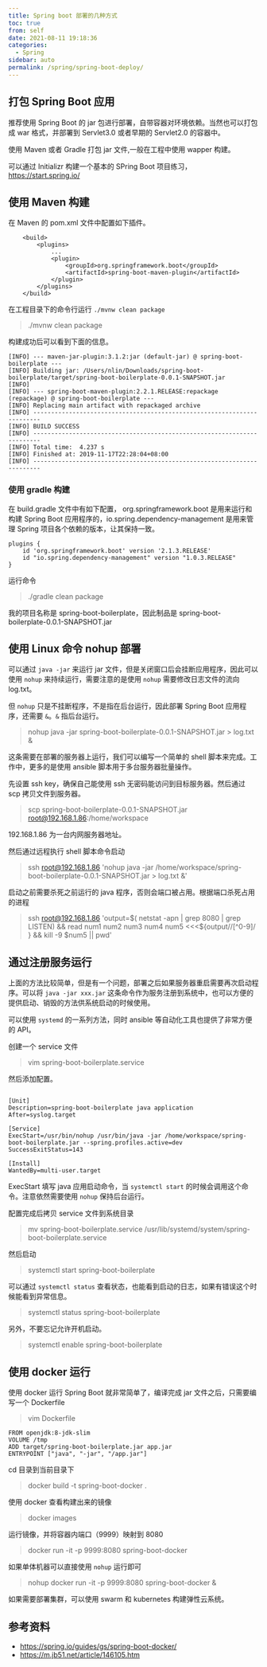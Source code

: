 ```yaml
---
title: Spring boot 部署的几种方式
toc: true
from: self
date: 2021-08-11 19:18:36
categories: 
  - Spring
sidebar: auto
permalink: /spring/spring-boot-deploy/
---
```


## 打包 Spring Boot 应用

推荐使用 Spring Boot 的 jar 包进行部署，自带容器对环境依赖。当然也可以打包成 war 格式，并部署到 Servlet3.0 或者早期的 Servlet2.0 的容器中。

使用 Maven 或者 Gradle 打包 jar 文件,一般在工程中使用 wapper 构建。

可以通过 Initializr 构建一个基本的 SPring Boot 项目练习， https://start.spring.io/ 

## 使用 Maven 构建

在 Maven 的 pom.xml 文件中配置如下插件。

```
	<build>
		<plugins>
            ...
			<plugin>
				<groupId>org.springframework.boot</groupId>
				<artifactId>spring-boot-maven-plugin</artifactId>
			</plugin>
		</plugins>
	</build>
```

在工程目录下的命令行运行 `./mvnw clean package`

> ./mvnw clean package 

构建成功后可以看到下面的信息。

```
[INFO] --- maven-jar-plugin:3.1.2:jar (default-jar) @ spring-boot-boilerplate ---
[INFO] Building jar: /Users/nlin/Downloads/spring-boot-boilerplate/target/spring-boot-boilerplate-0.0.1-SNAPSHOT.jar
[INFO] 
[INFO] --- spring-boot-maven-plugin:2.2.1.RELEASE:repackage (repackage) @ spring-boot-boilerplate ---
[INFO] Replacing main artifact with repackaged archive
[INFO] ------------------------------------------------------------------------
[INFO] BUILD SUCCESS
[INFO] ------------------------------------------------------------------------
[INFO] Total time:  4.237 s
[INFO] Finished at: 2019-11-17T22:28:04+08:00
[INFO] ------------------------------------------------------------------------

```

### 使用 gradle 构建


在 build.gradle 文件中有如下配置， org.springframework.boot 是用来运行和构建 Spring Boot 应用程序的，io.spring.dependency-management 是用来管理 Spring 项目各个依赖的版本，让其保持一致。

```
plugins {
    id 'org.springframework.boot' version '2.1.3.RELEASE'
    id "io.spring.dependency-management" version "1.0.3.RELEASE"
}

```

运行命令

> ./gradle clean package 


我的项目名称是 spring-boot-boilerplate，因此制品是 spring-boot-boilerplate-0.0.1-SNAPSHOT.jar

## 使用 Linux 命令 nohup 部署

可以通过 `java -jar` 来运行 jar 文件，但是关闭窗口后会挂断应用程序，因此可以使用 `nohup` 来持续运行，需要注意的是使用 `nohup` 需要修改日志文件的流向 log.txt。

但 `nohup` 只是不挂断程序，不是指在后台运行，因此部署 Spring Boot 应用程序，还需要 `&`。`&` 指后台运行。

> nohup java -jar spring-boot-boilerplate-0.0.1-SNAPSHOT.jar > log.txt &

这条需要在部署的服务器上运行，我们可以编写一个简单的 shell 脚本来完成。工作中，更多的是使用 ansible 脚本用于多台服务器批量操作。

先设置 ssh key，确保自己能使用 ssh 无密码能访问到目标服务器。然后通过 scp 拷贝文件到服务器。

>  scp spring-boot-boilerplate-0.0.1-SNAPSHOT.jar root@192.168.1.86:/home/workspace

192.168.1.86 为一台内网服务器地址。

然后通过远程执行 shell 脚本命令启动

>  ssh root@192.168.1.86 'nohup java -jar /home/workspace/spring-boot-boilerplate-0.0.1-SNAPSHOT.jar > log.txt &'

启动之前需要杀死之前运行的 java 程序，否则会端口被占用。根据端口杀死占用的进程

> ssh root@192.168.1.86 'output=$( netstat -apn | grep 8080 | grep LISTEN) && read num1 num2 num3 num4 num5  <<<${output//[^0-9]/ } && kill -9 $num5 || pwd'

## 通过注册服务运行

上面的方法比较简单，但是有一个问题，部署之后如果服务器重启需要再次启动程序。可以将 `java -jar xxx.jar` 这条命令作为服务注册到系统中，也可以方便的提供启动、销毁的方法供系统启动的时候使用。 

可以使用 `systemd` 的一系列方法，同时 ansible 等自动化工具也提供了非常方便的 API。

创建一个 service 文件

> vim spring-boot-boilerplate.service 

然后添加配置。

```

[Unit]
Description=spring-boot-boilerplate java application
After=syslog.target

[Service]
ExecStart=/usr/bin/nohup /usr/bin/java -jar /home/workspace/spring-boot-boilerplate.jar --spring.profiles.active=dev
SuccessExitStatus=143

[Install]
WantedBy=multi-user.target
```

ExecStart 填写 java 应用启动命令，当 `systemctl start` 的时候会调用这个命令。注意依然需要使用 `nohup` 保持后台运行。

配置完成后拷贝 service 文件到系统目录

> mv spring-boot-boilerplate.service /usr/lib/systemd/system/spring-boot-boilerplate.service

然后启动

> systemctl start spring-boot-boilerplate

可以通过 `systemctl status` 查看状态，也能看到启动的日志，如果有错误这个时候能看到异常信息。

> systemctl status spring-boot-boilerplate

另外，不要忘记允许开机启动。

> systemctl enable spring-boot-boilerplate


## 使用 docker 运行

使用 docker 运行 Spring Boot 就非常简单了，编译完成 jar 文件之后，只需要编写一个 Dockerfile

> vim Dockerfile

```
FROM openjdk:8-jdk-slim
VOLUME /tmp
ADD target/spring-boot-boilerplate.jar app.jar
ENTRYPOINT ["java", "-jar", "/app.jar"]
```

cd 目录到当前目录下

> docker build -t spring-boot-docker  .

使用 docker 查看构建出来的镜像

> docker images

运行镜像，并将容器内端口（9999）映射到 8080

> docker run -it -p 9999:8080 spring-boot-docker

如果单体机器可以直接使用 `nohup` 运行即可

> nohup docker run -it -p 9999:8080 spring-boot-docker &

如果需要部署集群，可以使用 swarm 和 kubernetes 构建弹性云系统。

## 参考资料

- https://spring.io/guides/gs/spring-boot-docker/
- https://m.jb51.net/article/146105.htm
